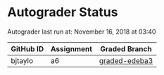 # Autograder Status
Autograder last run at: November 16, 2018 at 03:40

| GitHub ID | Assignment | Graded Branch |
|-----------|------------|---------------|
| bjtaylo | a6 | [graded-edeba3](https://github.com/Fall2018COMP401-001/a6-bjtaylo/tree/graded-edeba3) | 
